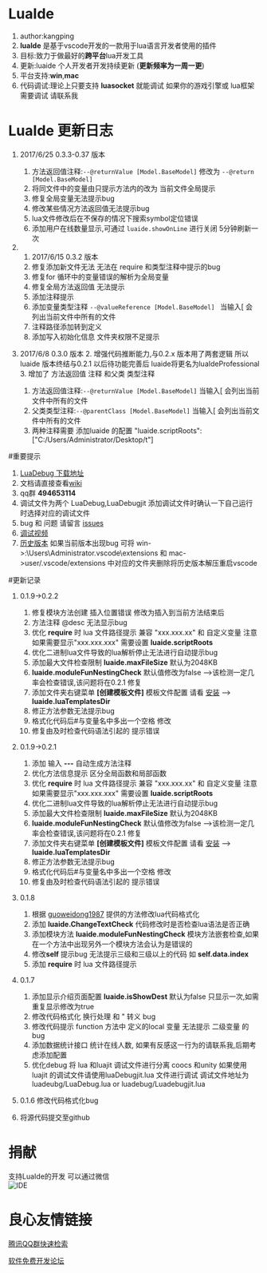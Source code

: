 
# LuaIde 
1. author:kangping  
1. **luaIde** 是基于vscode开发的一款用于lua语言开发者使用的插件  
1. 目标:致力于做最好的**跨平台**lua开发工具  
1. 更新:luaide 个人开发者开发持续更新 (**更新频率为一周一更**) 
1. 平台支持:**win**,**mac**  
1. 代码调试:理论上只要支持 **luasocket** 就能调试 如果你的游戏引擎或 lua框架需要调试 请联系我


# LuaIde 更新日志  


1. 2017/6/25 0.3.3-0.37  版本
	1. 方法返回值注释:`--@returnValue [Model.BaseModel]` 修改为 `--@return [Model.BaseModel]`
	2. 将同文件中的变量由只提示方法内的改为 当前文件全局提示
	3. 修复全局变量无法提示bug
	3. 修改某些情况方法返回值无法提示bug
	4. lua文件修改后在不保存的情况下搜索symbol定位错误
	5. 添加用户在线数量显示,可通过 `luaide.showOnLine` 进行关闭  5分钟刷新一次
	
1. 1. 2017/6/15 0.3.2 版本
	1. 修复添加新文件无法 无法在 require 和类型注释中提示的bug
	2. 修复for 循环中的变量错误的解析为全局变量
	3. 修复全局方法返回值 无法提示
	4. 添加注释提示
	5. 添加变量类型注释 `--@valueReference [Model.BaseModel] `  当输入[ 会列出当前文件中所有的文件
	4. 注释路径添加转到定义
	5. 添加写入初始化信息 文件夹权限不足提示
1. 2017/6/8 0.3.0 版本
	2. 增强代码推断能力,与0.2.x 版本用了两套逻辑 所以luaide 版本终结与0.2.1 以后待功能完善后 luaide将更名为luaIdeProfessional 
	3. 增加了 方法返回值 注释 和父类 类型注释
	1. 方法返回值注释:`--@returnValue [Model.BaseModel]`  当输入[ 会列出当前文件中所有的文件
	1. 父类类型注释:`--@parentClass [Model.BaseModel]`  当输入[ 会列出当前文件中所有的文件
	1. 两种注释需要 添加luaide 的配置 "luaide.scriptRoots": ["C:/Users/Administrator/Desktop/t"]

#重要提示
1.  [LuaDebug 下载地址](http://u.720life.cn/g/54145d0471d91890860f7f8463c03046a58cccd65a886bc83c4f7eec2a4b4d9c16c37687c0470f4bf9be974749a6b2b59d4b64c644263f139a2aa976204bbd24) 
2.  文档请直接查看[wiki](http://u.720life.cn/g/54145d0471d91890860f7f8463c03046a58cccd65a886bc83c4f7eec2a4b4d9c71cbf2b25014aa11aa38cd9b124fb23c) 
3.  qq群 **494653114** 
3.  调试文件为两个 LuaDebug,LuaDebugjit  添加调试文件时确认一下自己运行时选择对应的调试文件
4.  bug 和  问题 请留言 [issues](http://u.720life.cn/g/54145d0471d91890860f7f8463c03046a58cccd65a886bc83c4f7eec2a4b4d9ceb011a35b468d6b2840db19ca2bd6b67)   
4.  [调试视频](http://u.720life.cn/g/54145d0471d91890860f7f8463c03046a58cccd65a886bc83c4f7eec2a4b4d9c5c232d224255a7082fb7f046c4c8b55cd339d39f3a662745ba9b5b1ff43584757fa31169f3f73edcd486c3f8374c8dce)   
5. [历史版本](http://u.720life.cn/g/54145d0471d91890860f7f8463c03046a58cccd65a886bc83c4f7eec2a4b4d9c1d467ab98a82b467b9c9343552c1af54b12dae1827503473930ad3dba3737d1a)  如果当前版本出现bug 可将 win->:\Users\Administrator\.vscode\extensions   和 mac->user/.vscode/extensions 中对应的文件夹删除将历史版本解压重启vscode

#更新记录
1. 0.1.9->0.2.2 
	1. 修复模块方法创建 插入位置错误 修改为插入到当前方法结束后
	2. 方法注释 @desc 无法显示bug
	3. 优化  **require**  时 lua 文件路径提示 兼容 "xxx.xxx.xx" 和 自定义变量 注意如果需要显示"xxx.xxx.xxx" 需要设置 **luaide.scriptRoots** 
	4. 优化二进制lua文件导致的lua解析停止无法进行自动提示bug
	5. 添加最大文件检查限制 **luaide.maxFileSize** 默认为2048KB  
	6. **luaide.moduleFunNestingCheck** 默认值修改为false -->该检测一定几率会检查错误,该问题将在0.2.1 修复  
	7.  添加文件夹右键菜单 **[创建模板文件]**  模板文件配置 请看 [安装](http://u.720life.cn/g/54145d0471d91890860f7f8463c03046a58cccd65a886bc83c4f7eec2a4b4d9c2d2b76329c32d94a2870a94c5293b954a4bb468abb4837acdccaf64c3fa5758a)  --> **luaide.luaTemplatesDir**
	8. 修正方法参数无法提示bug
	9. 格式化代码后#与变量名中多出一个空格 修改  
	10. 修复由及时检查代码语法引起的 提示错误
1. 0.1.9->0.2.1 
	1. 添加 输入 **---** 自动生成方法注释 
	2. 优化方法信息提示 区分全局函数和局部函数
	3. 优化  **require**  时 lua 文件路径提示 兼容 "xxx.xxx.xx" 和 自定义变量 注意如果需要显示"xxx.xxx.xxx" 需要设置 **luaide.scriptRoots** 
	4. 优化二进制lua文件导致的lua解析停止无法进行自动提示bug
	5. 添加最大文件检查限制 **luaide.maxFileSize** 默认为2048KB  
	6. **luaide.moduleFunNestingCheck** 默认值修改为false -->该检测一定几率会检查错误,该问题将在0.2.1 修复  
	7.  添加文件夹右键菜单 **[创建模板文件]**  模板文件配置 请看 [安装](http://u.720life.cn/g/54145d0471d91890860f7f8463c03046a58cccd65a886bc83c4f7eec2a4b4d9c2d2b76329c32d94a2870a94c5293b954a4bb468abb4837acdccaf64c3fa5758a)  --> **luaide.luaTemplatesDir**
	8. 修正方法参数无法提示bug
	9. 格式化代码后#与变量名中多出一个空格 修改  
	10. 修复由及时检查代码语法引起的 提示错误
1. 0.1.8
	1. 根据 [guoweidong1987](http://u.720life.cn/g/54145d0471d91890860f7f8463c0304628e9e978efd647ed4c3334f019805f72ba56927be68814131835b47633dadf20)  提供的方法修改lua代码格式化
	2. 添加 **luaide.ChangeTextCheck** 代码修改时是否检查lua语法是否正确
	3. 添加模块方法 **luaide.moduleFunNestingCheck**  模块方法嵌套检查,如果在一个方法中出现另外一个模块方法会认为是错误的
	4. 修改**self** 提示bug  无法提示三级和三级以上的代码  如 **self.data.index** 
	5. 添加  **require**  时 lua 文件路径提示
	
1. 0.1.7
	1. 添加显示介绍页面配置 **luaide.isShowDest** 默认为false 只显示一次,如需重复显示修改为true
	2. 修改代码格式化 换行处理 和 " 转义 bug
	3. 修改代码提示  function  方法中 定义的local 变量 无法提示 二级变量 的bug
	4. 添加数据统计接口 统计在线人数, 如果有反感这一行为的请联系我,后期考虑添加配置
	5. 优化debug  将 lua 和luajit 调试文件进行分离 coocs 和unity 如果使用luajit 的调试文件请使用luaDebugjit.lua 文件进行调试  调试文件地址为luadeubg/LuaDebug.lua or luadebug/Luadebugjit.lua
	 

1. 0.1.6 修改代码格式化bug   
1. 将源代码提交至github 


# 捐献      
支持LuaIde的开发 可以通过微信  
![IDE](https://coding.net/u/k0204/p/imgres/git/raw/master/money.png)



 # 良心友情链接

[腾讯QQ群快速检索](http://u.720life.cn/s/8cf73f7c)

[软件免费开发论坛](http://u.720life.cn/s/bbb01dc0)
